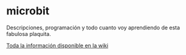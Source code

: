 # microbit
Descripciones, programación y todo cuanto voy aprendiendo de esta fabulosa plaquita.

[Toda la información disponible en la wiki](https://github.com/fgcoca/microbit/wiki)
